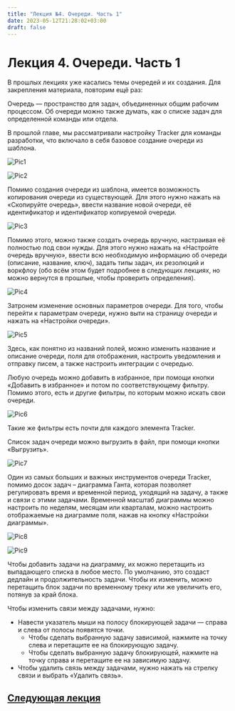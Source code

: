 ```yaml
---
title: "Лекция №4. Очереди. Часть 1"
date: 2023-05-12T21:28:02+03:00
draft: false
---
```

# **Лекция 4. Очереди. Часть 1**
В прошлых лекциях уже касались темы очередей и их создания. Для закрепления материала, повторим ещё раз:

Очередь — пространство для задач, объединенных общим рабочим процессом. Об очереди можно также думать, как о списке задач для определенной команды или отдела.

В прошлой главе, мы рассматривали настройку Tracker для команды разработки, что включало в себя базовое создание очереди из шаблона.

 ![Pic1](/Picture_1.png)

 ![Pic2](/Picture_2.png)

Помимо создания очереди из шаблона, имеется возможность копирования очереди из существующей. Для этого нужно нажать на «Скопируйте очередь», ввести название новой очереди, её идентификатор и идентификатор копируемой очереди.

![Pic3](/Picture_3.png)

Помимо этого, можно также создать очередь вручную, настраивая её полностью под свои нужды. Для этого нужно нажать на «Настройте очередь вручную», ввести всю необходимую информацию об очереди (описание, название, ключ), задать типы задач, их резолюций и воркфлоу (обо всём этом будет подробнее в следующих лекциях, но можно вернутся в прошлые, чтобы проверить определения).

![Pic4](/Picture_4.png)

Затронем изменение основных параметров очереди. Для того, чтобы перейти к параметрам очереди, нужно выти на страницу очереди и нажать на «Настройки очереди».

![Pic5](/Picture_5.png)

Здесь, как понятно из названий полей, можно изменить название и описание очереди, поля для отображения, настроить уведомления и отправку писем, а также настроить интеграции с очередью.

Любую очередь можно добавить в избранное, при помощи кнопки «Добавить в избранное» и потом по соответствующему фильтру. Помимо этого, есть и другие фильтры, по которым можно искать свои очереди.

![Pic6](/Picture_6.png)

Такие же фильтры есть почти для каждого элемента Tracker.

Список задач очереди можно выгрузить в файл, при помощи кнопки «Выгрузить».

![Pic7](/Picture_7.png)

Один из самых больших и важных инструментов очереди Tracker, помимо досок задач – диаграмма Ганта, которая позволяет регулировать время и временной период, уходящий на задачу, а также и связи с этими задачами. Временной масштаб диаграммы можно настроить по неделям, месяцам или кварталам, можно настроить отображаемые на диаграмме поля, нажав на кнопку «Настройки диаграммы».

![Pic8](/Picture_8.png)

![Pic9](/Picture_9.png)

Чтобы добавить задачи на диаграмму, их можно перетащить из выпадающего списка в любое место. По умолчанию, это создаст дедлайн и продолжительность задачи. Чтобы их изменить, можно перетащить блок задачи по временному треку или же увеличить его, потянув за край блока.

Чтобы изменить связи между задачами, нужно:
- Навести указатель мыши на полосу блокирующей задачи — справа и слева от полосы появятся точки.
  - Чтобы сделать выбранную задачу зависимой, нажмите на точку слева и перетащите ее на блокирующую задачу.
  - Чтобы сделать выбранную задачу блокирующей, нажмите на точку справа и перетащите ее на зависимую задачу.
- Чтобы удалить связь между задачами, нужно нажать на стрелку связи и выбрать «Удалить связь».
 
## [Следующая лекция](/лекции/лекция_5/)
